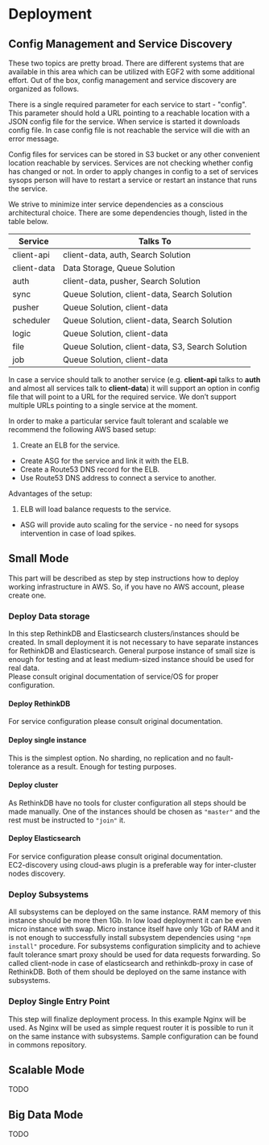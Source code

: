 # Deployment

## Config Management and Service Discovery

These two topics are pretty broad. There are different systems that are available in this area which can be utilized with EGF2 with some additional effort. Out of the box, config management and service discovery are organized as follows.

There is a single required parameter for each service to start - "config". This parameter should hold a URL pointing to a reachable location with a JSON config file for the service. When service is started it downloads config file. In case config file is not reachable the service will die with an error message. 

Config files for services can be stored in S3 bucket or any other convenient location reachable by services. Services are not checking whether config has changed or not. In order to apply changes in config to a set of services sysops person will have to restart a service or restart an instance that runs the service.

We strive to minimize inter service dependencies as a conscious architectural choice. There are some dependencies though, listed in the table below.

<table>
	<thead>
		<tr>
			<th>Service</th>
			<th>Talks To</th>
		</tr>
	</thead>
	<tbody>
		<tr>
			<td>client-api</td>
			<td>client-data, auth, Search Solution</td>
		</tr>
		<tr>
			<td>client-data</td>
			<td>Data Storage, Queue Solution</td>
		</tr>
		<tr>
			<td>auth</td>
			<td>client-data, pusher, Search Solution</td>
		</tr>
		<tr>
			<td>sync</td>
			<td>Queue Solution, client-data, Search Solution</td>
		</tr>
		<tr>
			<td>pusher</td>
			<td>Queue Solution, client-data</td>
		</tr>
		<tr>
			<td>scheduler</td>
			<td>Queue Solution, client-data, Search Solution</td>
		</tr>
		<tr>
			<td>logic</td>
			<td>Queue Solution, client-data</td>
		</tr>
		<tr>
			<td>file</td>
			<td>Queue Solution, client-data, S3, Search Solution</td>
		</tr>
		<tr>
			<td>job</td>
			<td>Queue Solution, client-data</td>
		</tr>
	</tbody>
</table>

In case a service should talk to another service (e.g. **client-api** talks to **auth** and almost all services talk to **client-data**) it will support an option in config file that will point to a URL for the required service. We don’t support multiple URLs pointing to a single service at the moment. 

In order to make a particular service fault tolerant and scalable we recommend the following AWS based setup:

1. Create an ELB for the service.
* Create ASG for the service and link it with the ELB.
* Create a Route53 DNS record for the ELB.
* Use Route53 DNS address to connect a service to another.

Advantages of the setup:

1. ELB will load balance requests to the service.
* ASG will provide auto scaling for the service - no need for sysops intervention in case of load spikes.


## Small Mode
This part will be described as step by step instructions how to deploy working infrastructure in AWS. So, if you have no AWS account, please create one.

### Deploy Data storage
In this step RethinkDB and Elasticsearch clusters/instances should be created. In small deployment it is not necessary to have separate instances for RethinkDB and Elasticsearch. General purpose instance of small size is enough for testing and at least medium-sized instance should be used for real data.  
Please consult original documentation of service/OS for proper configuration.

#### Deploy RethinkDB
For service configuration please consult original documentation.

#### Deploy single instance
This is the simplest option. No sharding, no replication and no fault-tolerance as a result. Enough for testing purposes.

#### Deploy cluster
As RethinkDB have no tools for cluster configuration all steps should be made manually. One of the instances should be chosen as `"master"` and the rest must be instructed to `"join"` it.

#### Deploy Elasticsearch
For service configuration please consult original documentation.  
EC2-discovery using cloud-aws plugin is a preferable way for inter-cluster nodes discovery.


### Deploy Subsystems
All subsystems can be deployed on the same instance. RAM memory of this instance should be more then 1Gb. In low load deployment it can be even micro instance with swap. Micro instance itself have only 1Gb of RAM and it is not enough to successfully install subsystem dependencies using `"npm install"` procedure.
For subsystems configuration simplicity and to achieve fault tolerance smart proxy should be used for data requests forwarding. So called client-node in case of elasticsearch and rethinkdb-proxy in case of RethinkDB. Both of them should be deployed on the same instance with subsystems.

### Deploy Single Entry Point
This step will finalize deployment process. In this example Nginx will be used.
As Nginx will be used as simple request router it is possible to run it on the same instance with subsystems.
Sample configuration can be found in commons repository.


## Scalable Mode
TODO

## Big Data Mode
TODO




